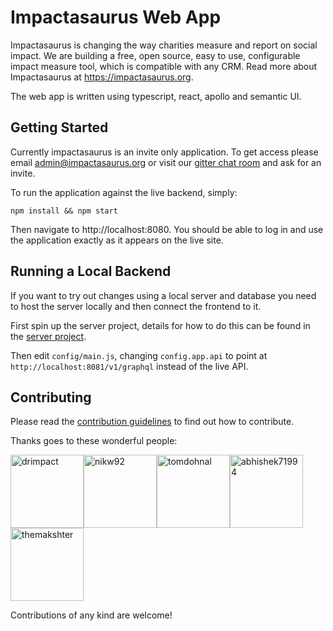 # Impactasaurus Web App

Impactasaurus is changing the way charities measure and report on social impact. We are building a free, open source, easy to use, configurable impact measure tool, which is compatible with any CRM. Read more about Impactasaurus at https://impactasaurus.org.

The web app is written using typescript, react, apollo and semantic UI.

## Getting Started

Currently impactasaurus is an invite only application. To get access please email admin@impactasaurus.org or visit our [gitter chat room](https://gitter.im/impactasaurus) and ask for an invite.

To run the application against the live backend, simply:
```
npm install && npm start
```
Then navigate to http://localhost:8080. You should be able to log in and use the application exactly as it appears on the live site.

## Running a Local Backend

If you want to try out changes using a local server and database you need to host the server locally and then connect the frontend to it.

First spin up the server project, details for how to do this can be found in the [server project](https://github.com/impactasaurus/server).

Then edit `config/main.js`, changing `config.app.api` to point at `http://localhost:8081/v1/graphql` instead of the live API.

## Contributing

Please read the [contribution guidelines](https://github.com/impactasaurus/app/blob/master/CONTRIBUTING.md) to find out how to contribute.

Thanks goes to these wonderful people:

<!-- githubcontrib --owner impactasaurus --repo app --cols 6 --sortOrder desc -->
[<img alt="drimpact" src="https://avatars3.githubusercontent.com/u/26777915?v=4&s=117" width="117">](https://github.com/drimpact)[<img alt="nikw92" src="https://avatars2.githubusercontent.com/u/16404046?v=4&s=117" width="117">](https://github.com/nikw92)[<img alt="tomdohnal" src="https://avatars2.githubusercontent.com/u/22922179?v=4&s=117" width="117">](https://github.com/tomdohnal)[<img alt="abhishek71994" src="https://avatars1.githubusercontent.com/u/8072400?v=4&s=117" width="117">](https://github.com/abhishek71994)[<img alt="themakshter" src="https://avatars3.githubusercontent.com/u/2033876?v=4&s=117" width="117">](https://github.com/themakshter)

Contributions of any kind are welcome!
